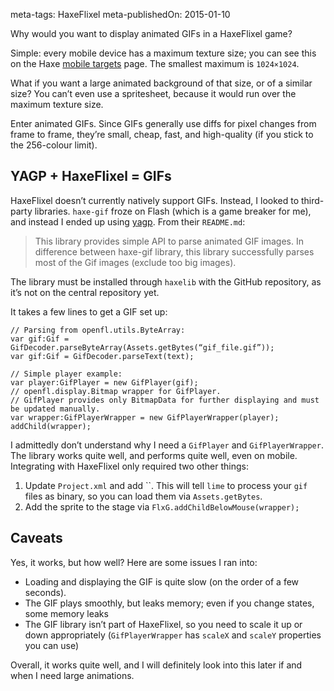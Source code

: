 meta-tags: HaxeFlixel
meta-publishedOn: 2015-01-10

Why would you want to display animated GIFs in a HaxeFlixel game?

Simple: every mobile device has a maximum texture size; you can see this on the Haxe [mobile targets](http://haxeflixel.com/documentation/mobile-targets/) page. The smallest maximum is `1024×1024`.

What if you want a large animated background of that size, or of a similar size? You can’t even use a spritesheet, because it would run over the maximum texture size.

Enter animated GIFs. Since GIFs generally use diffs for pixel changes from frame to frame, they’re small, cheap, fast, and high-quality (if you stick to the 256-colour limit).

## YAGP + HaxeFlixel = GIFs

HaxeFlixel doesn’t currently natively support GIFs. Instead, I looked to third-party libraries. `haxe-gif` froze on Flash (which is a game breaker for me), and instead I ended up using [yagp](https://github.com/Yanrishatum/yagp). From their `README.md`:

> This library provides simple API to parse animated GIF images. In difference between haxe-gif library, this library successfully parses most of the Gif images (exclude too big images).

The library must be installed through `haxelib` with the GitHub repository, as it’s not on the central repository yet.

It takes a few lines to get a GIF set up:

```
// Parsing from openfl.utils.ByteArray:
var gif:Gif = GifDecoder.parseByteArray(Assets.getBytes(“gif_file.gif”));
var gif:Gif = GifDecoder.parseText(text);

// Simple player example:
var player:GifPlayer = new GifPlayer(gif);
// openfl.display.Bitmap wrapper for GifPlayer.
// GifPlayer provides only BitmapData for further displaying and must be updated manually.
var wrapper:GifPlayerWrapper = new GifPlayerWrapper(player);
addChild(wrapper);
```

I admittedly don’t understand why I need a `GifPlayer` and `GifPlayerWrapper`. The library works quite well, and performs quite well, even on mobile. Integrating with HaxeFlixel only required two other things:

1. Update `Project.xml` and add ``. This will tell `lime` to process your `gif` files as binary, so you can load them via `Assets.getBytes`.
2. Add the sprite to the stage via `FlxG.addChildBelowMouse(wrapper);`

## Caveats

Yes, it works, but how well? Here are some issues I ran into:

- Loading and displaying the GIF is quite slow (on the order of a few seconds).
- The GIF plays smoothly, but leaks memory; even if you change states, some memory leaks
- The GIF library isn’t part of HaxeFlixel, so you need to scale it up or down appropriately (`GifPlayerWrapper` has `scaleX` and `scaleY` properties you can use)

Overall, it works quite well, and I will definitely look into this later if and when I need large animations.
